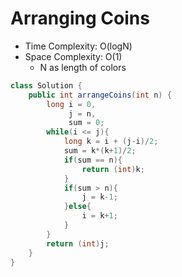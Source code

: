 # Arranging Coins

- Time Complexity: O(logN)
- Space Complexity: O(1)
  - N as length of colors

```java
class Solution {
    public int arrangeCoins(int n) {
        long i = 0,
             j = n,
             sum = 0;
        while(i <= j){
            long k = i + (j-i)/2;
            sum = k*(k+1)/2;
            if(sum == n){
                return (int)k;
            }
            if(sum > n){
                j = k-1;
            }else{
                i = k+1;
            }
        }
        return (int)j;
    }
}
```
